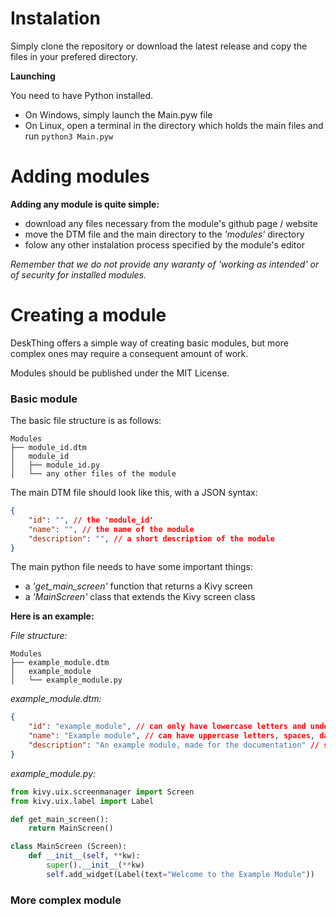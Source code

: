 # Instalation

Simply clone the repository or download the latest release and copy the files in your prefered directory.

**Launching**

You need to have Python installed.
- On Windows, simply launch the Main.pyw file
- On Linux, open a terminal in the directory which holds the main files and run ```python3 Main.pyw```

# Adding modules

**Adding any module is quite simple:**
- download any files necessary from the module's github page / website
- move the DTM file and the main directory to the *'modules'* directory
- folow any other instalation process specified by the module's editor

*Remember that we do not provide any waranty of 'working as intended' or of security for installed modules.*

# Creating a module

DeskThing offers a simple way of creating basic modules, but more complex ones may require a consequent amount of work.

Modules should be published under the MIT License.

### Basic module

The basic file structure is as follows:
```
Modules
├── module_id.dtm
│   module_id
│   ├── module_id.py
│   └── any other files of the module
```

The main DTM file should look like this, with a JSON syntax:
``` json
{
    "id": "", // the 'module_id'
    "name": "", // the name of the module
    "description": "", // a short description of the module
}
```

The main python file needs to have some important things:
- a *'get_main_screen'* function that returns a Kivy screen
- a *'MainScreen'* class that extends the Kivy screen class

**Here is an example:**

*File structure:*
```
Modules
├── example_module.dtm
│   example_module
│   └── example_module.py
```

*example_module.dtm:*
``` json
{
    "id": "example_module", // can only have lowercase letters and underscores
    "name": "Example module", // can have uppercase letters, spaces, dashes and underscores; basically a 'display name'
    "description": "An example module, made for the documentation" // same limitations as the name
}
```

*example_module.py:*
``` python
from kivy.uix.screenmanager import Screen
from kivy.uix.label import Label

def get_main_screen():
    return MainScreen()

class MainScreen (Screen):
    def __init__(self, **kw):
        super().__init__(**kw)
        self.add_widget(Label(text="Welcome to the Example Module"))
```

### More complex module